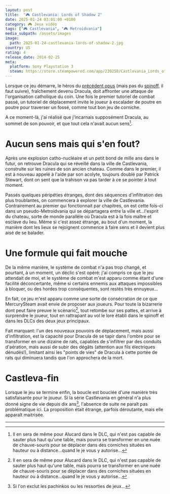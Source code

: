 ```yaml
---
layout: post
title:  "🎮 Castlevania: Lords of Shadow 2"
date: 2025-01-24 03:01:00 +0100
category: 🎮 Jeux vidéo
tags: ["🎮 Castlevania", "🎮 Metroidvania"]
media_subpath: /assets/images
image:
  path: 2025-01-24-castlevania-lords-of-shadow-2.jpg
country: US
rating: 4
release_date: 2014-02-25
meta:
  platform: Sony Playstation 3
  steam: https://store.steampowered.com/app/239250/Castlevania_Lords_of_Shadow_2/
---
```


Lorsque ce jeu démarre, le héros du [précédent opus](/posts/castlevania-lords-of-shadow/) (mais pas du [spinoff](/posts/castlevania-lords-of-shadow-mirror-of-fate/), il faut suivre), fraîchement devenu Dracula, doit affronter une attaque de l'organisation catholique du coin. Une fois le premier tutoriel de combat passé, un tutoriel de déplacement invite le joueur à escalader de poutre en poutre pour traverser un fossé, comme tout bon jeu de corniche.

A ce moment-là, j'ai réalisé que j'incarnais supposément Dracula, au sommet de son pouvoir, et que tout cela n'avait aucun sens[^1].

# Aucun sens mais qui s'en fout?

Après une explosion catho-nucléaire et un petit bond de mille ans dans le futur, on retrouve Dracula qui se réveillé dans la ville de Castlevania, construite sur les ruines de son ancien chateau. Comme dans le premier, il est à nouveau appelé à l'aide par son acolyte, toujours doublé par Patrick Stewart, dont on sent que la trahison va pas tarder à ce se pointer à tout moment.

Passés quelques péripéties étranges, dont des séquences d'infiltration des plus troublantes, on commencera à explorer la ville de Castlevania. Contrairement au premier qui fonctionnait par chapitres, on est cette fois-ci dans un pseudo-Metroidvania qui se départagera entre la ville et...l'esprit du chateau, sorte de monde parallèle où Dracula est à la fois maître et esclave du lieu. Même si c'est assez étrange, au bout d'un moment, la manière dont les lieux se rejoignent commence à faire sens et il devient plus aisé de se balader.

# Une formule qui fait mouche

De la même manière, le système de combat n'a pas trop changé, et pourtant, à un moment, un déclic s'est opéré: j'ai compris ce que le jeu attendait de moi, et le système de combat m'est apparu comme étant d'une facilité déconcertante, même si certains ennemis aux attaques impossibles à bloquer, ou des hordes trop conséquentes, sont restés très ennuyeux...

En fait, ce jeu m'est apparu comme une sorte de consécration de ce que MercurySteam avait envie de proposer aux joueurs. Pour toute la bizarrerie dont peut faire preuve le scénario[^1], tout retombe sur ses pattes, et arrive à surprendre le joueur, tout en rattrapant au vol le lore établi dans le spinoff et dans les DLCs des deux jeux principaux.

Fait marquant: l'un des nouveaux pouvoirs de déplacement, mais aussi d'infiltration, est la capacité pour Dracula de se tapir dans l'ombre pour se transformer en une dizaine de rats, capables de s'infiltrer par des conduits d'aération, mais aussi de subir des dégâts (attention aux fils électriques dénudés!), limitant ainsi les "points de vies" de Dracula à cette portée de rats qui diminuera tandis que l'on approchera de la mort.

# Castleva-fin

Lorsque le jeu se termine enfin, la boucle est bouclée d'une manière très satisfaisante pour le joueur. Si la série Castlevania en général n'a plus donné signe de vie depuis dix ans[^3], l'absence de suite ne paraît pas problématique ici. La proposition était étrange, parfois déroutante, mais elle apparaît maitrisée.

* * *
[^1]: Il en sera de même pour Alucard dans le DLC, qui n'est pas capable de sauter plus haut qu'une table, mais pourra se transformer en une nuée de chauve-souris pour se déplacer dans des corniches situées en hauteur ou à distance...quand le je vous y autorise...
[^2]: La femme de Gabriel, morte avant même le premier jeu, est de retour, dans "l'esprit du chateau", et ce n'est ni un piège ni une illusion.
[^3]: Si l'on exclut les pachinkos ou les ressorties de jeux...
